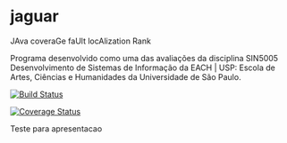 jaguar
======

JAva coveraGe faUlt locAlization Rank

Programa desenvolvido como uma das avaliações da disciplina SIN5005	Desenvolvimento de Sistemas de Informação da EACH | USP: Escola de Artes, Ciências e Humanidades da Universidade de São Paulo.

[![Build Status](https://buildhive.cloudbees.com/job/henriquelemos0/job/jaguar/badge/icon)](https://buildhive.cloudbees.com/job/henriquelemos0/job/jaguar/)

[![Coverage Status](https://coveralls.io/repos/henriquelemos0/jaguar/badge.png?branch=master)](https://coveralls.io/r/henriquelemos0/jaguar?branch=master)

Teste para apresentacao
